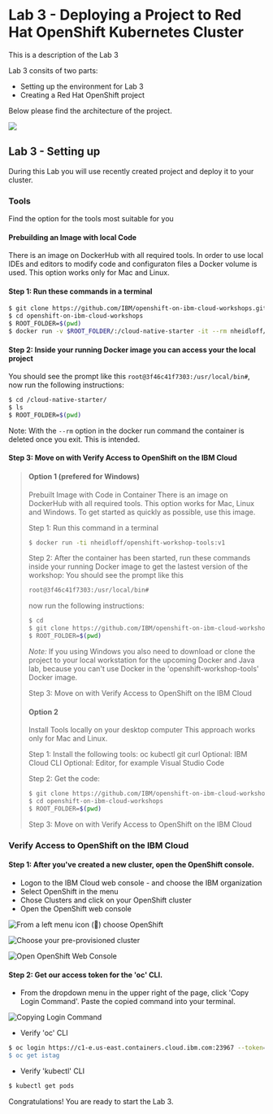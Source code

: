 # Lab 3 - Deploying a Project to Red Hat OpenShift Kubernetes Cluster

This is a description of the Lab 3

Lab 3 consits of two parts:

- Setting up the environment for Lab 3
- Creating a Red Hat OpenShift project

Below please find the architecture of the project.

![](../.gitbook/assets/-Lti9WcAPYU97e8yFB7v-image.png)

## Lab 3 - Setting up

During this Lab you will use recently created project and deploy it to your cluster.

### Tools

Find the option for the tools most suitable for you

#### Prebuilding an Image with local Code

There is an image on DockerHub with all required tools. In order to use local IDEs and editors to modify code and configuraton files a Docker volume is used. This option works only for Mac and Linux.

#### Step 1: Run these commands in a terminal

```bash
$ git clone https://github.com/IBM/openshift-on-ibm-cloud-workshops.git
$ cd openshift-on-ibm-cloud-workshops
$ ROOT_FOLDER=$(pwd)
$ docker run -v $ROOT_FOLDER/:/cloud-native-starter -it --rm nheidloff/openshift-workshop-tools:v1
```

#### Step 2: Inside your running Docker image you can access your the local project

You should see the prompt like this `root@3f46c41f7303:/usr/local/bin#`, now run the following instructions:

```bash
$ cd /cloud-native-starter/
$ ls
$ ROOT_FOLDER=$(pwd)
```

Note: With the `--rm` option in the docker run command the container is deleted once you exit. This is intended.

#### Step 3: Move on with Verify Access to OpenShift on the IBM Cloud

>#### Option 1 (prefered for Windows)
>Prebuilt Image with Code in Container There is an image on DockerHub with all required tools. This option works for Mac, Linux and Windows. To get started as quickly as possible, use this image.
>
>Step 1: Run this command in a terminal
>
>```bash
>$ docker run -ti nheidloff/openshift-workshop-tools:v1
>```
>Step 2: After the container has been started, run these commands inside your running Docker image to get the lastest version of the workshop: You should see the prompt like this
>
>```bash
>root@3f46c41f7303:/usr/local/bin#
>```
>now run the following instructions:
>
>```bash
>$ cd
>$ git clone https://github.com/IBM/openshift-on-ibm-cloud-workshops.git$ cd openshift-on-ibm-cloud-workshops
>$ ROOT_FOLDER=$(pwd)
>```
>*Note:* If you using Windows you also need to download or clone the project to your local workstation for the upcoming Docker and Java lab, because you can't use Docker in the 'openshift-workshop-tools' Docker image.
>
>Step 3: Move on with Verify Access to OpenShift on the IBM Cloud
>
>#### Option 2
>
>Install Tools locally on your desktop computer This approach works only for Mac and Linux.
>
>Step 1: Install the following tools: oc kubectl git curl Optional: IBM Cloud CLI Optional: Editor, for example Visual Studio Code
>
>Step 2: Get the code:
>
>```bash
>$ git clone https://github.com/IBM/openshift-on-ibm-cloud-workshops.git
>$ cd openshift-on-ibm-cloud-workshops
>$ ROOT_FOLDER=$(pwd)
>```
>
>Step 3: Move on with Verify Access to OpenShift on the IBM Cloud

### Verify Access to OpenShift on the IBM Cloud

####  Step 1: After you've created a new cluster, open the OpenShift console.

- Logon to the IBM Cloud web console - and choose the IBM organization
- Select OpenShift in the menu
- Chose Clusters and click on your OpenShift cluster
- Open the OpenShift web console

![From a left menu icon (🍔) choose OpenShift](../.gitbook/assets/assets_-LtBxDkdPh1ZKmLAzW5v_-Lti3mCtmtRafh0nR9de_-Lti7niQUUzz0zFGXCR7_image.png)

![Choose your pre-provisioned cluster](../.gitbook/assets/assets_-LtBxDkdPh1ZKmLAzW5v_-Lti3mCtmtRafh0nR9de_-Lti82UvtvkHGBO1S8hX_image.png)

![Open OpenShift Web Console](../.gitbook/assets/assets_-LtBxDkdPh1ZKmLAzW5v_-Lti3mCtmtRafh0nR9de_-Lti8EKcrm5FB-OaYbdN_image.png)

####  Step 2: Get our access token for the 'oc' CLI.

- From the dropdown menu in the upper right of the page, click 'Copy Login Command'. Paste the copied command into your terminal.

![Copying Login Command](../.gitbook/assets/assets_-LtBxDkdPh1ZKmLAzW5v_-Lti3mCtmtRafh0nR9de_-Lti8SzU-pNv1DiipAjZ_image.png)

- Verify 'oc' CLI

```bash
$ oc login https://c1-e.us-east.containers.cloud.ibm.com:23967 --token=xxxxxx'
$ oc get istag
```
- Verify 'kubectl' CLI

```bash
$ kubectl get pods
```

Congratulations! You are ready to start the Lab 3.
